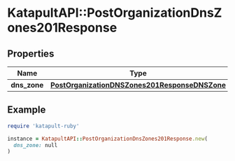 # KatapultAPI::PostOrganizationDnsZones201Response

## Properties

| Name | Type | Description | Notes |
| ---- | ---- | ----------- | ----- |
| **dns_zone** | [**PostOrganizationDNSZones201ResponseDNSZone**](PostOrganizationDNSZones201ResponseDNSZone.md) |  |  |

## Example

```ruby
require 'katapult-ruby'

instance = KatapultAPI::PostOrganizationDnsZones201Response.new(
  dns_zone: null
)
```

